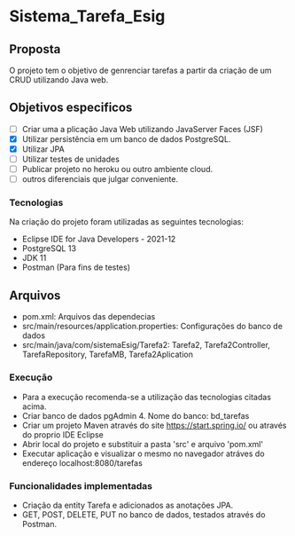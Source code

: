 # Sistema_Tarefa_Esig #

## Proposta ## 
O projeto tem o objetivo de genrenciar tarefas a partir da criação de um CRUD utilizando Java web.

## Objetivos especificos ##
- [ ] Criar uma a plicação Java Web utilizando JavaServer Faces (JSF)
- [x] Utilizar persistência em um banco de dados PostgreSQL.
- [x] Utilizar JPA
- [ ] Utilizar testes de unidades
- [ ] Publicar projeto no heroku ou outro ambiente cloud.
- [ ] outros diferenciais que julgar conveniente.

### Tecnologias ### 
Na criação do projeto foram utilizadas as seguintes tecnologias:
- Eclipse IDE for Java Developers - 2021-12
- PostgreSQL 13 
- JDK 11
- Postman (Para fins de testes)

## Arquivos ##
- pom.xml: Arquivos das dependecias
- src/main/resources/application.properties: Configurações do banco de dados
- src/main/java/com/sistemaEsig/Tarefa2: Tarefa2, Tarefa2Controller, TarefaRepository, TarefaMB, Tarefa2Aplication

### Execução ### 
- Para a execução recomenda-se a utilização das tecnologias citadas acima.
- Criar banco de dados pgAdmin 4. Nome do banco: bd_tarefas
- Criar um projeto Maven através do site https://start.spring.io/ ou através do proprio IDE Eclipse 
- Abrir local do projeto e substituir a pasta 'src' e arquivo 'pom.xml'
- Executar aplicação e visualizar o mesmo no navegador atráves do endereço localhost:8080/tarefas

### Funcionalidades implementadas ###
- Criação da entity Tarefa e adicionados as anotações JPA.
- GET, POST, DELETE, PUT no banco de dados, testados através do Postman.
